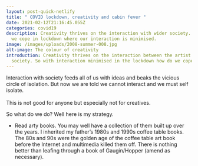```yaml
---
layout: post-quick-netlify
title: " COVID lockdown, creativity and cabin fever "
date: 2021-02-12T21:16:45.055Z
categories: covid19
description: Creativity thrives on the interaction with wider society. So how do
  we cope in lockdown where our interaction is minimised.
image: /images/uploads/2008-summer-008.jpg
alt-image: The colour of creativity
introduction: Creativity thrives on the interaction between the artist and
  society. So with interaction minimised in the lockdown how do we cope?
---
```

Interaction with society feeds all of us with ideas and beaks the vicious circle of isolation. But now we are told we cannot interact and we must self isolate.\
\
This is not good for anyone but especially not for creatives.

So what do we do? Well here is my strategy.

* Read arty books. You may well have a collection of them built up over the years. I inherited my father’s 1980s and 1990s coffee table books. The 80s and 90s were the golden age of the coffee table art book before the Internet and multimedia killed them off. There is nothing better than leafing through a book of Gaugin/Hopper (amend as necessary).